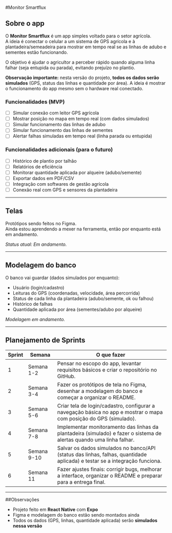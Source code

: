 #Monitor Smartflux

## Sobre o app
O **Monitor Smartflux** é um app simples voltado para o setor agrícola.  
A ideia é conectar o celular a um sistema de GPS agrícola e à plantadeira/semeadeira para mostrar em tempo real se as linhas de adubo e sementes estão funcionando.  

O objetivo é ajudar o agricultor a perceber rápido quando alguma linha falhar (seja entupida ou parada), evitando prejuízo no plantio.

**Observação importante:** nesta versão do projeto, **todos os dados serão simulados** (GPS, status das linhas e quantidade por área). A ideia é mostrar o funcionamento do app mesmo sem o hardware real conectado.

### Funcionalidades (MVP)
- [ ] Simular conexão com leitor GPS agrícola
- [ ] Mostrar posição no mapa em tempo real (com dados simulados)
- [ ] Simular funcionamento das linhas de adubo
- [ ] Simular funcionamento das linhas de sementes
- [ ] Alertar falhas simuladas em tempo real (linha parada ou entupida)

### Funcionalidades adicionais (para o futuro)
- [ ] Histórico de plantio por talhão
- [ ] Relatórios de eficiência
- [ ] Monitorar quantidade aplicada por alqueire (adubo/semente)
- [ ] Exportar dados em PDF/CSV
- [ ] Integração com softwares de gestão agrícola
- [ ] Conexão real com GPS e sensores da plantadeira

---

## Telas
Protótipos sendo feitos no Figma.  
Ainda estou aprendendo a mexer na ferramenta, então por enquanto está em andamento.  

_Status atual: Em andamento._

---

## Modelagem do banco
O banco vai guardar (dados simulados por enquanto):
- Usuário (login/cadastro)
- Leituras do GPS (coordenadas, velocidade, área percorrida)
- Status de cada linha da plantadeira (adubo/semente, ok ou falhou)
- Histórico de falhas
- Quantidade aplicada por área (sementes/adubo por alqueire)

_Modelagem em andamento._

---

## Planejamento de Sprints

| Sprint | Semana | O que fazer |
|--------|---------|-------------|
| 1 | Semana 1-2 | Pensar no escopo do app, levantar requisitos básicos e criar o repositório no GitHub. |
| 2 | Semana 3-4 | Fazer os protótipos de tela no Figma, desenhar a modelagem do banco e começar a organizar o README. |
| 3 | Semana 5-6 | Criar tela de login/cadastro, configurar a navegação básica no app e mostrar o mapa com posição do GPS (simulado). |
| 4 | Semana 7-8 | Implementar monitoramento das linhas da plantadeira (simulado) e fazer o sistema de alertas quando uma linha falhar. |
| 5 | Semana 9-10 | Salvar os dados simulados no banco/API (status das linhas, falhas, quantidade aplicada) e testar se a integração funciona. |
| 6 | Semana 11 | Fazer ajustes finais: corrigir bugs, melhorar a interface, organizar o README e preparar para a entrega final. |

---

##Observações
- Projeto feito em **React Native** com **Expo**  
- Figma e modelagem do banco estão sendo montados ainda  
- Todos os dados (GPS, linhas, quantidade aplicada) serão **simulados nessa versão**
